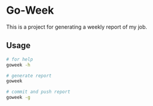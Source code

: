 # Go-Week

This is a project for generating a weekly report of my job.

## Usage

```bash
# for help
goweek -h

# generate report
goweek

# commit and push report
goweek -g
```
